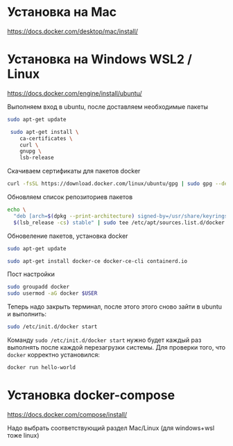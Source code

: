 # Установка на Mac
https://docs.docker.com/desktop/mac/install/
# Установка на Windows WSL2 / Linux
https://docs.docker.com/engine/install/ubuntu/

Выполняем вход в ubuntu, после доставляем необходимые пакеты
```bash
sudo apt-get update

 sudo apt-get install \
    ca-certificates \
    curl \
    gnupg \
    lsb-release
```
Скачиваем сертификаты для пакетов docker
```bash
curl -fsSL https://download.docker.com/linux/ubuntu/gpg | sudo gpg --dearmor -o /usr/share/keyrings/docker-archive-keyring.gpg
```
Обновляем список репозиториев пакетов
```bash
echo \
  "deb [arch=$(dpkg --print-architecture) signed-by=/usr/share/keyrings/docker-archive-keyring.gpg] https://download.docker.com/linux/ubuntu \
  $(lsb_release -cs) stable" | sudo tee /etc/apt/sources.list.d/docker.list > /dev/null
```
Обновеление пакетов, установка docker
```bash
sudo apt-get update

sudo apt-get install docker-ce docker-ce-cli containerd.io
```
Пост настройки
```bash
sudo groupadd docker
sudo usermod -aG docker $USER
```
Теперь надо закрыть терминал, после этого этого сново зайти в ubuntu и выполнить:
```bash
sudo /etc/init.d/docker start
```
Команду `sudo /etc/init.d/docker start` нужно будет каждый раз выполнять после каждой перезагрузки системы.
Для проверки того, что `docker` корректно установился:
```bash
docker run hello-world
```


# Установка docker-compose
https://docs.docker.com/compose/install/

Надо выбрать соответствующий раздел Mac/Linux (для windows+wsl тоже linux)